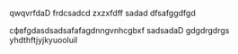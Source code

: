 qwqvrfdaD
frdcsadcd
zxzxfdff
sadad
dfsafggdfgd

сфвfgdasdsadsafafagdnngvnhcgbxf
sadsadaD
gdgdrgdrgs
yhdthftjyjkyuooluil
